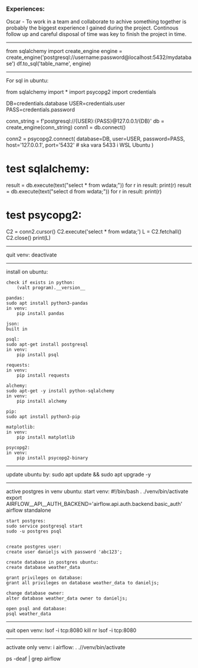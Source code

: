 ### Experiences:

Oscar - To work in a team and collaborate to achive something together is probably the biggest experience I gained during the project.
Continous follow up and careful disposal of time was key to finish the project in time.

--------------------------------------------------------------------------------------------------------------------------------------------
from sqlalchemy import create_engine
engine = create_engine('postgresql://username:password@localhost:5432/mydatabase')
df.to_sql('table_name', engine)

-------------------------------------------------------------------------------
For sql in ubuntu:

from sqlalchemy import *
import psycopg2
import credentials

 

DB=credentials.database
USER=credentials.user
PASS=credentials.password

 

conn_string = f'postgresql://{USER}:{PASS}@127.0.0.1/{DB}'
db = create_engine(conn_string)
conn1 = db.connect()

 

conn2 = psycopg2.connect(
   database=DB,
   user=USER, 
   password=PASS,
   host='127.0.0.1', 
   port='5432' # ska vara 5433 i WSL Ubuntu
)

 

# test sqlalchemy:
result = db.execute(text("select * from wdata;"))
for r in result:
    print(r)
result = db.execute(text("select d from wdata;"))
for r in result:
    print(r)

 

# test psycopg2:

 

C2 = conn2.cursor()
C2.execute('select * from wdata;')
L = C2.fetchall()
C2.close()
print(L)


-------------------------------------------------------------------------------
quit venv:
    deactivate

-------------------------------------------------------------------------------

 install on ubuntu:

    check if exists in python:
        (valt program).__version__

    pandas:
    sudo apt install python3-pandas
    in venv:
        pip install pandas

    json:
    built in

    psql:
    sudo apt-get install postgresql
    in venv:
        pip install psql
    
    requests:
    in venv:
        pip install requests

    alchemy:
    sudo apt-get -y install python-sqlalchemy
    in venv:
        pip install alchemy

    pip:
    sudo apt install python3-pip

    matplotlib:
    in venv:
        pip install matplotlib

    psycopg2:
    in venv:
        pip install psycopg2-binary



-------------------------------------------------------------------------------

update ubuntu by:
sudo apt update && sudo apt upgrade -y

-------------------------------------------------------------------------------

active postgres in venv ubuntu:
    start venv:
        #!/bin/bash
    . ./venv/bin/activate
    export AIRFLOW__API__AUTH_BACKEND='airflow.api.auth.backend.basic_auth'
    airflow standalone

    start postgres:
    sudo service postgresql start
    sudo -u postgres psql


    create postgres user:
    create user danieljs with password 'abc123';

    create database in postgres ubuntu:
    create database weather_data

    grant privileges on database:
    grant all privileges on database weather_data to danieljs;

    change database owner:
    alter database weather_data owner to danieljs;

    open psql and database:
    psql weather_data



-------------------------------------------------------------------------------

quit open venv:
lsof -i tcp:8080
kill nr
lsof -i tcp:8080


-------------------------------------------------------------------------------
activate only venv:
i airflow:
. .//venv/bin/activate

ps -deaf | grep airflow
